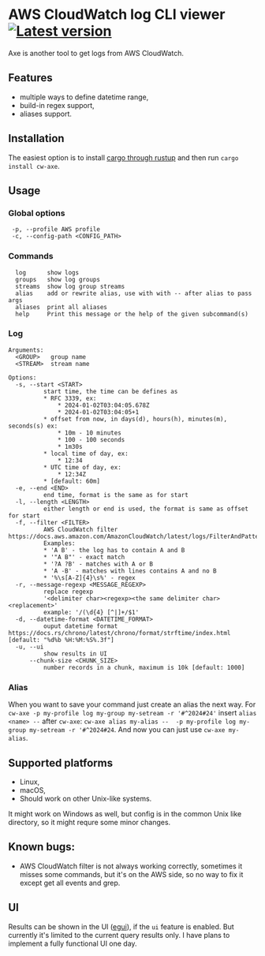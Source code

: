 # AWS CloudWatch log CLI viewer [![Latest version](https://img.shields.io/crates/v/cw-axe.svg)](https://crates.io/crates/cw-axe/)
Axe is another tool to get logs from AWS CloudWatch.

## Features
* multiple ways to define datetime range,
* build-in regex support,
* aliases support.

## Installation

The easiest option is to install [cargo through rustup](https://rustup.rs/) and then run `cargo install cw-axe`.

## Usage
### Global options
```
 -p, --profile AWS profile
 -c, --config-path <CONFIG_PATH>
```
### Commands
```
  log      show logs
  groups   show log groups
  streams  show log group streams
  alias    add or rewrite alias, use with with -- after alias to pass args
  aliases  print all aliases
  help     Print this message or the help of the given subcommand(s)
```
### Log
```
Arguments:
  <GROUP>   group name
  <STREAM>  stream name

Options:
  -s, --start <START>
          start time, the time can be defines as
          * RFC 3339, ex:
              * 2024-01-02T03:04:05.678Z
              * 2024-01-02T03:04:05+1
          * offset from now, in days(d), hours(h), minutes(m), seconds(s) ex:
              * 10m - 10 minutes
              * 100 - 100 seconds
              * 1m30s
          * local time of day, ex:
              * 12:34
          * UTC time of day, ex:
              * 12:34Z
          * [default: 60m]
  -e, --end <END>
          end time, format is the same as for start
  -l, --length <LENGTH>
          either length or end is used, the format is same as offset for start
  -f, --filter <FILTER>
          AWS CloudWatch filter https://docs.aws.amazon.com/AmazonCloudWatch/latest/logs/FilterAndPatternSyntax.html
          Examples:
          * 'A B' - the log has to contain A and B
          * '"A B"' - exact match
          * '?A ?B' - matches with A or B
          * 'A -B' - matches with lines contains A and no B
          * '%\s[A-Z]{4}\s%' - regex
  -r, --message-regexp <MESSAGE_REGEXP>
          replace regexp
          '<delimiter char><regexp><the same delimiter char><replacement>'
          example: '/(\d{4} [^|]+/$1'
  -d, --datetime-format <DATETIME_FORMAT>
          ouput datetime format https://docs.rs/chrono/latest/chrono/format/strftime/index.html [default: "%d%b %H:%M:%S%.3f"]
  -u, --ui
          show results in UI
      --chunk-size <CHUNK_SIZE>
          number records in a chunk, maximum is 10k [default: 1000]
```
### Alias
When you want to save your command just create an alias the next way.
For `cw-axe -p my-profile log my-group my-setream -r '#^2024#24'` insert `alias <name> --` after `cw-axe`: `cw-axe alias my-alias --  -p my-profile log my-group my-setream -r '#^2024#24`.
And now you can just use `cw-axe my-alias`.

## Supported platforms
* Linux,
* macOS,
* Should work on other Unix-like systems.

It might work on Windows as well, but config is in the common Unix like directory, so it might requre some minor changes.

## Known bugs:
* AWS CloudWatch filter is not always working correctly, sometimes it misses some commands, but it's on the AWS side, so no way to fix it except get all events and grep.

## UI

 Results can be shown in the UI ([egui](https://github.com/emilk/egui)), if the `ui` feature is enabled. But currently it's limited to the current query results only. I have plans to implement a fully functional UI one day.
